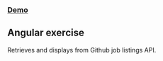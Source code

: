 ### [Demo](https://matthewthomsonnz.github.io/angular-exercise/)

## Angular exercise

Retrieves and displays from Github job listings API.

